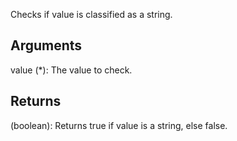 Checks if value is classified as a string.


## Arguments
value (*): The value to check.


## Returns
(boolean): Returns true if value is a string, else false.
